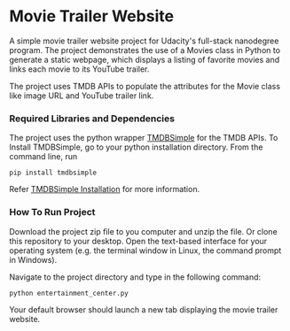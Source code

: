 # Movie Trailer Website

A simple movie trailer website project for Udacity's full-stack nanodegree program. The project demonstrates the use of a Movies class in Python to generate a static webpage, which displays a listing of favorite movies and links each movie to its YouTube trailer.

The project uses TMDB APIs to populate the attributes for the Movie class like image URL and YouTube trailer link.

### Required Libraries and Dependencies
The project uses the python wrapper [TMDBSimple](https://github.com/celiao/tmdbsimple) for the TMDB APIs.
To Install TMDBSimple, go to your python installation directory. From the command line, run 

`pip install tmdbsimple`

Refer [TMDBSimple Installation](https://github.com/celiao/tmdbsimple#installation) for more information.

### How To Run Project

Download the project zip file to you computer and unzip the file. Or clone this repository to your desktop.
Open the text-based interface for your operating system (e.g. the terminal window in Linux, the command prompt in Windows).

Navigate to the project directory and type in the following command:

`python entertainment_center.py`

Your default browser should launch a new tab displaying the movie trailer website.